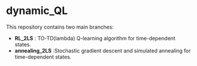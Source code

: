 # dynamic_QL
This repository contains two main branches:
 - **RL_2LS** : TO-TD(lambda) Q-learning algorithm for time-dependent states.
 - **annealing_2LS** :Stochastic gradient descent and simulated annealing for time-dependent states.
